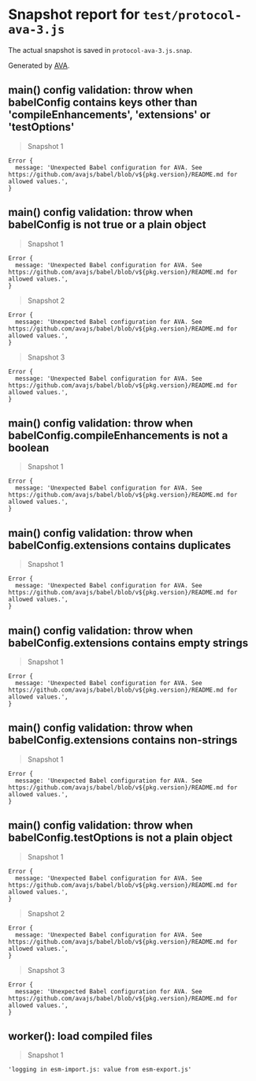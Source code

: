 # Snapshot report for `test/protocol-ava-3.js`

The actual snapshot is saved in `protocol-ava-3.js.snap`.

Generated by [AVA](https://ava.li).

## main() config validation: throw when babelConfig contains keys other than 'compileEnhancements', 'extensions' or 'testOptions'

> Snapshot 1

    Error {
      message: 'Unexpected Babel configuration for AVA. See https://github.com/avajs/babel/blob/v${pkg.version}/README.md for allowed values.',
    }

## main() config validation: throw when babelConfig is not true or a plain object

> Snapshot 1

    Error {
      message: 'Unexpected Babel configuration for AVA. See https://github.com/avajs/babel/blob/v${pkg.version}/README.md for allowed values.',
    }

> Snapshot 2

    Error {
      message: 'Unexpected Babel configuration for AVA. See https://github.com/avajs/babel/blob/v${pkg.version}/README.md for allowed values.',
    }

> Snapshot 3

    Error {
      message: 'Unexpected Babel configuration for AVA. See https://github.com/avajs/babel/blob/v${pkg.version}/README.md for allowed values.',
    }

## main() config validation: throw when babelConfig.compileEnhancements is not a boolean

> Snapshot 1

    Error {
      message: 'Unexpected Babel configuration for AVA. See https://github.com/avajs/babel/blob/v${pkg.version}/README.md for allowed values.',
    }

## main() config validation: throw when babelConfig.extensions contains duplicates

> Snapshot 1

    Error {
      message: 'Unexpected Babel configuration for AVA. See https://github.com/avajs/babel/blob/v${pkg.version}/README.md for allowed values.',
    }

## main() config validation: throw when babelConfig.extensions contains empty strings

> Snapshot 1

    Error {
      message: 'Unexpected Babel configuration for AVA. See https://github.com/avajs/babel/blob/v${pkg.version}/README.md for allowed values.',
    }

## main() config validation: throw when babelConfig.extensions contains non-strings

> Snapshot 1

    Error {
      message: 'Unexpected Babel configuration for AVA. See https://github.com/avajs/babel/blob/v${pkg.version}/README.md for allowed values.',
    }

## main() config validation: throw when babelConfig.testOptions is not a plain object

> Snapshot 1

    Error {
      message: 'Unexpected Babel configuration for AVA. See https://github.com/avajs/babel/blob/v${pkg.version}/README.md for allowed values.',
    }

> Snapshot 2

    Error {
      message: 'Unexpected Babel configuration for AVA. See https://github.com/avajs/babel/blob/v${pkg.version}/README.md for allowed values.',
    }

> Snapshot 3

    Error {
      message: 'Unexpected Babel configuration for AVA. See https://github.com/avajs/babel/blob/v${pkg.version}/README.md for allowed values.',
    }

## worker(): load compiled files

> Snapshot 1

    'logging in esm-import.js: value from esm-export.js'
